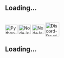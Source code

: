 ## Loading...


<div style="display: inline_block"><br>
  <img align="center" alt="Python" height="30" width="40" src="https://devicons.railway.app/i/python.svg">
  <img align="center" alt="NodeJs" height="30" width="40" src="https://devicons.railway.app/i/nodejs.svg">
  <img align="center" alt="NodeJs" height="30" width="40" src="https://devicons.railway.app/i/javascript.svg">
  <img align="center" alt="Discord-Developer" height="45" width="45" src="https://cdn.discordapp.com/badge-icons/6bdc42827a38498929a4920da12695d9.png">
</div>

## Loading...
